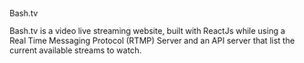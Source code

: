 Bash.tv

Bash.tv is a video live streaming website, built with ReactJs while using a Real Time Messaging Protocol (RTMP) Server and an API server that list the current available streams to watch.
